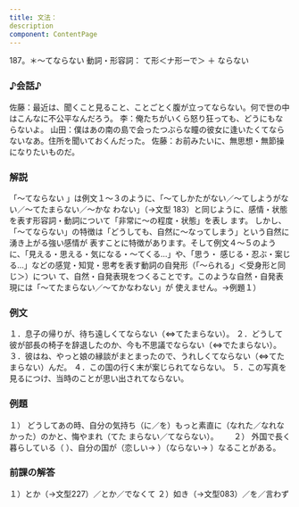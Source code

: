 ```yaml
---
title: 文法：
description
component: ContentPage
---
```



187。＊～てならない
動詞・形容詞： て形＜ナ形ーで＞ ＋ ならない
### ♪会話♪
佐藤：最近は、聞くこと見ること、ことごとく腹が立ってならない。何で世の中はこんなに不公平なんだろう。
李：俺たちがいくら怒り狂っても、どうにもならないよ。
山田：僕はあの南の島で会ったつぶらな瞳の彼女に逢いたくてならないなあ。住所を聞いておくんだった。 佐藤：お前みたいに、無思想・無節操になりたいものだ。
### 解説
「～てならない 」は例文１～３のように、「～てしかたがない／～てしようがない／～てたまらない／～かな わない」（→文型 183）と同じように、感情・状態を表す形容詞・動詞について「非常に～の程度・状態」を表し ます。
しかし、「～てならない」の特徴は「どうしても、自然に～なってしまう」という自然に湧き上がる強い感情が 表すことに特徴があります。そして例文４～５のように、「見える・思える・気になる・～てくる…」や、「思う・ 感じる・忍ぶ・案じる…」などの感覚・知覚・思考を表す動詞の自発形（「～られる」＜受身形と同じ＞）につい て、自然・自発表現をつくることです。このような自然・自発表現には「～てたまらない／～てかなわない」が 使えません。→例題１）
### 例文
１．息子の帰りが、待ち遠しくてならない（⇔てたまらない）。 ２．どうして彼が部長の椅子を辞退したのか、今も不思議でならない（⇔でたまらない）。 ３．彼はね、やっと娘の縁談がまとまったので、うれしくてならない（⇔てたまらない）んだ。
４．この国の行く末が案じられてならない。
５．この写真を見るにつけ、当時のことが思い出されてならない。
### 例題
１） どうしてあの時、自分の気持ち（に／を）もっと素直に（なれた／なれなかった）のかと、悔やまれ（てた
まらない／てならない）。      
２） 外国で長く暮らしている（ ）、自分の国が（恋しい→ ）（ならない→ ）なることがある。
### 前課の解答
１）とか（→文型227）／とか／でなくて
２）如き（→文型083）／を／言わず
